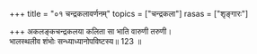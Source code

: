 +++
title = "०१ चन्द्रकलावर्णनम्"
topics = ["चन्द्रकला"]
rasas = ["शृङ्गारः"]

+++
अकलङ्कचन्द्रकलया कलिता सा भाति वारुणी तरुणी।  
भालस्थलीव शंभोः सन्ध्याध्यानोपविष्टस्य॥ 123 ॥  